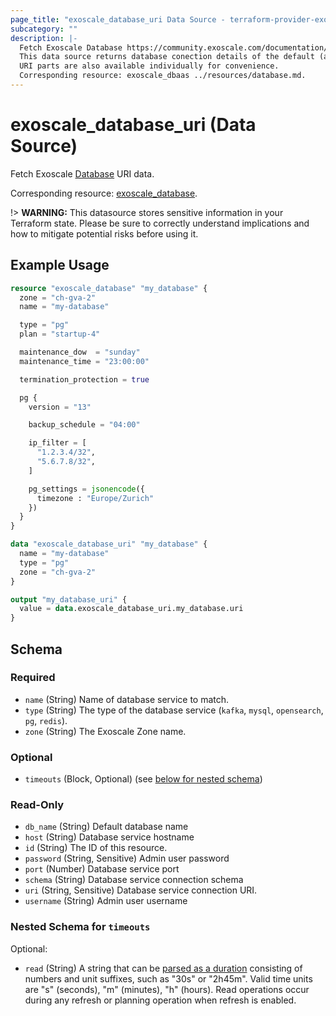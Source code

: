 ```yaml
---
page_title: "exoscale_database_uri Data Source - terraform-provider-exoscale"
subcategory: ""
description: |-
  Fetch Exoscale Database https://community.exoscale.com/documentation/dbaas/ connection URI data.
  This data source returns database conection details of the default (admin) user only.
  URI parts are also available individually for convenience.
  Corresponding resource: exoscale_dbaas ../resources/database.md.
---
```


# exoscale_database_uri (Data Source)

Fetch Exoscale [Database](https://community.exoscale.com/documentation/dbaas/) URI data.

Corresponding resource: [exoscale_database](../resources/database.md).

!> **WARNING:** This datasource stores sensitive information in your Terraform state. Please be sure to correctly understand implications and how to mitigate potential risks before using it.

## Example Usage

```terraform
resource "exoscale_database" "my_database" {
  zone = "ch-gva-2"
  name = "my-database"

  type = "pg"
  plan = "startup-4"

  maintenance_dow  = "sunday"
  maintenance_time = "23:00:00"

  termination_protection = true

  pg {
    version = "13"

    backup_schedule = "04:00"

    ip_filter = [
      "1.2.3.4/32",
      "5.6.7.8/32",
    ]

    pg_settings = jsonencode({
      timezone : "Europe/Zurich"
    })
  }
}

data "exoscale_database_uri" "my_database" {
  name = "my-database"
  type = "pg"
  zone = "ch-gva-2"
}

output "my_database_uri" {
  value = data.exoscale_database_uri.my_database.uri
}
```

<!-- schema generated by tfplugindocs -->
## Schema

### Required

- `name` (String) Name of database service to match.
- `type` (String) The type of the database service (`kafka`, `mysql`, `opensearch`, `pg`, `redis`).
- `zone` (String) The Exoscale Zone name.

### Optional

- `timeouts` (Block, Optional) (see [below for nested schema](#nestedblock--timeouts))

### Read-Only

- `db_name` (String) Default database name
- `host` (String) Database service hostname
- `id` (String) The ID of this resource.
- `password` (String, Sensitive) Admin user password
- `port` (Number) Database service port
- `schema` (String) Database service connection schema
- `uri` (String, Sensitive) Database service connection URI.
- `username` (String) Admin user username

<a id="nestedblock--timeouts"></a>
### Nested Schema for `timeouts`

Optional:

- `read` (String) A string that can be [parsed as a duration](https://pkg.go.dev/time#ParseDuration) consisting of numbers and unit suffixes, such as "30s" or "2h45m". Valid time units are "s" (seconds), "m" (minutes), "h" (hours). Read operations occur during any refresh or planning operation when refresh is enabled.
